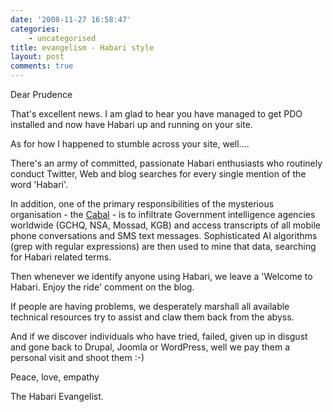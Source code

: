 ```yaml
---
date: '2008-11-27 16:58:47'
categories:
    - uncategorised
title: evangelism - Habari style
layout: post
comments: true
---
```

Dear Prudence

That's excellent news. I am glad to hear you have managed to get PDO
installed and now have Habari up and running on your site.

As for how I happened to stumble across your site, well....

There's an army of committed, passionate Habari enthusiasts who
routinely conduct Twitter, Web and blog searches for every single
mention of the word 'Habari'.

In addition, one of the primary responsibilities of the mysterious
organisation - the [Cabal](http://wiki.habariproject.org/en/PMC) - is to
infiltrate Government intelligence agencies worldwide (GCHQ, NSA,
Mossad, KGB) and access transcripts of all mobile phone conversations
and SMS text messages. Sophisticated AI algorithms (grep with regular
expressions) are then used to mine that data, searching for Habari
related terms.

Then whenever we identify anyone using Habari, we leave a 'Welcome to
Habari. Enjoy the ride' comment on the blog.

If people are having problems, we desperately marshall all available
technical resources try to assist and claw them back from the abyss.

And if we discover individuals who have tried, failed, given up in
disgust and gone back to Drupal, Joomla or WordPress, well we pay them a
personal visit and shoot them :-)

Peace, love, empathy

The Habari Evangelist.
